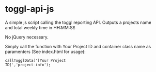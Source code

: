 # toggl-api-js

A simple js script calling the toggl reporting API. Outputs a projects name and total weekly time in HH:MM:SS

No jQuery necessary. 

Simply call the function with Your Project ID and container class name as paramenters (See index.html for usage):

<code js>callTogglData('[Your Project ID]','project-info');</code>
